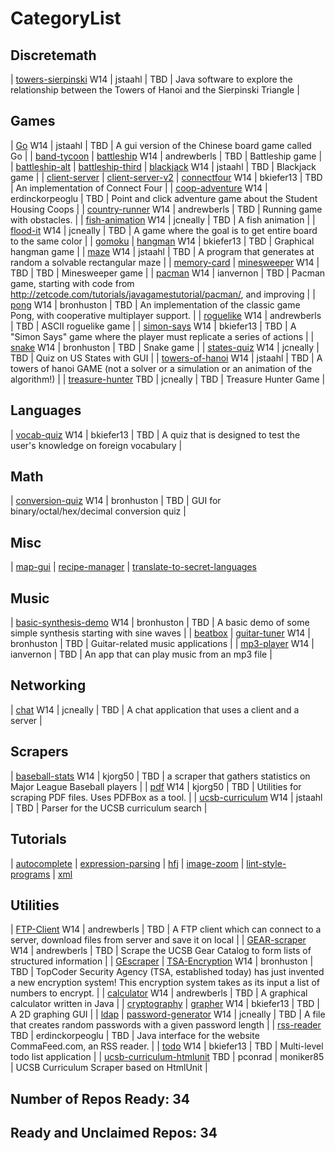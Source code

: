 # CategoryList

## Discretemath
| [towers-sierpinski](https://github.com/UCSB-CS56-Projects/cs56-discretemath-towers-sierpinski)  W14 |    jstaahl |             TBD | Java software to explore the relationship between the Towers of Hanoi and the Sierpinski Triangle |

## Games
| [Go](https://github.com/UCSB-CS56-Projects/cs56-games-Go)  W14 |    jstaahl |             TBD | A gui version of the Chinese board game called Go |
| [band-tycoon](https://github.com/UCSB-CS56-Projects/cs56-games-band-tycoon) 
| [battleship](https://github.com/UCSB-CS56-Projects/cs56-games-battleship)  W14 | andrewberls |             TBD | Battleship game |
| [battleship-alt](https://github.com/UCSB-CS56-Projects/cs56-games-battleship-alt) 
| [battleship-third](https://github.com/UCSB-CS56-Projects/cs56-games-battleship-third) 
| [blackjack](https://github.com/UCSB-CS56-Projects/cs56-games-blackjack)  W14 |    jstaahl |             TBD | Blackjack game |
| [client-server](https://github.com/UCSB-CS56-Projects/cs56-games-client-server) 
| [client-server-v2](https://github.com/UCSB-CS56-Projects/cs56-games-client-server-v2) 
| [connectfour](https://github.com/UCSB-CS56-Projects/cs56-games-connectfour)  W14 |  bkiefer13 |             TBD | An implementation of Connect Four |
| [coop-adventure](https://github.com/UCSB-CS56-Projects/cs56-games-coop-adventure)  W14 | erdinckorpeoglu |             TBD | Point and click adventure game about the Student Housing Coops |
| [country-runner](https://github.com/UCSB-CS56-Projects/cs56-games-country-runner)  W14 | andrewberls |             TBD | Running game with obstacles. |
| [fish-animation](https://github.com/UCSB-CS56-Projects/cs56-games-fish-animation)  W14 |   jcneally |             TBD | A fish animation |
| [flood-it](https://github.com/UCSB-CS56-Projects/cs56-games-flood-it)  W14 |   jcneally |             TBD | A game where the goal is to get entire board to the same color |
| [gomoku](https://github.com/UCSB-CS56-Projects/cs56-games-gomoku) 
| [hangman](https://github.com/UCSB-CS56-Projects/cs56-games-hangman)  W14 |  bkiefer13 |             TBD | Graphical hangman game |
| [maze](https://github.com/UCSB-CS56-Projects/cs56-games-maze)  W14 |    jstaahl |             TBD | A program that generates at random a solvable rectangular maze |
| [memory-card](https://github.com/UCSB-CS56-Projects/cs56-games-memory-card) 
| [minesweeper](https://github.com/UCSB-CS56-Projects/cs56-games-minesweeper)  W14 |       TBD  |             TBD | Minesweeper game |
| [pacman](https://github.com/UCSB-CS56-Projects/cs56-games-pacman)  W14 |  ianvernon |             TBD | Pacman game, starting with code from http://zetcode.com/tutorials/javagamestutorial/pacman/, and improving |
| [pong](https://github.com/UCSB-CS56-Projects/cs56-games-pong)  W14 | bronhuston |             TBD | An implementation of the classic game Pong, with cooperative multiplayer support. |
| [roguelike](https://github.com/UCSB-CS56-Projects/cs56-games-roguelike)  W14 | andrewberls |             TBD | ASCII roguelike game |
| [simon-says](https://github.com/UCSB-CS56-Projects/cs56-games-simon-says)   W14 |  bkiefer13 |             TBD | A "Simon Says" game where the player must replicate a series of actions |
| [snake](https://github.com/UCSB-CS56-Projects/cs56-games-snake)  W14 | bronhuston |             TBD | Snake game |
| [states-quiz](https://github.com/UCSB-CS56-Projects/cs56-games-states-quiz)  W14 |   jcneally |             TBD | Quiz on US States with GUI |
| [towers-of-hanoi](https://github.com/UCSB-CS56-Projects/cs56-games-towers-of-hanoi)  W14 |    jstaahl |             TBD | A towers of hanoi GAME (not a solver or a simulation or an animation of the algorithm!) |
| [treasure-hunter](https://github.com/UCSB-CS56-Projects/cs56-games-treasure-hunter)  TBD |   jcneally |             TBD | Treasure Hunter Game |

## Languages
| [vocab-quiz](https://github.com/UCSB-CS56-Projects/cs56-languages-vocab-quiz)  W14 |  bkiefer13 |             TBD | A quiz that is designed to test the user's knowledge on foreign vocabulary |

## Math
| [conversion-quiz](https://github.com/UCSB-CS56-Projects/cs56-math-conversion-quiz)  W14 | bronhuston |             TBD | GUI for binary/octal/hex/decimal conversion quiz |

## Misc
| [map-gui](https://github.com/UCSB-CS56-Projects/cs56-misc-map-gui) 
| [recipe-manager](https://github.com/UCSB-CS56-Projects/cs56-misc-recipe-manager) 
| [translate-to-secret-languages](https://github.com/UCSB-CS56-Projects/cs56-misc-translate-to-secret-languages) 

## Music
| [basic-synthesis-demo](https://github.com/UCSB-CS56-Projects/cs56-music-basic-synthesis-demo)  W14 | bronhuston |             TBD | A basic demo of some simple synthesis starting with sine waves |
| [beatbox](https://github.com/UCSB-CS56-Projects/cs56-music-beatbox) 
| [guitar-tuner](https://github.com/UCSB-CS56-Projects/cs56-music-guitar-tuner)  W14 | bronhuston |             TBD | Guitar-related music applications |
| [mp3-player](https://github.com/UCSB-CS56-Projects/cs56-music-mp3-player)  W14 |  ianvernon |             TBD | An app that can play music from an mp3 file |

## Networking
| [chat](https://github.com/UCSB-CS56-Projects/cs56-networking-chat)  W14 |   jcneally |             TBD | A chat application that uses a client and a server |

## Scrapers
| [baseball-stats](https://github.com/UCSB-CS56-Projects/cs56-scrapers-baseball-stats)  W14 |    kjorg50 |             TBD | a scraper that gathers statistics on Major League Baseball players |
| [pdf](https://github.com/UCSB-CS56-Projects/cs56-scrapers-pdf)  W14 |    kjorg50 |             TBD | Utilities for scraping PDF files. Uses PDFBox as a tool. |
| [ucsb-curriculum](https://github.com/UCSB-CS56-Projects/cs56-scrapers-ucsb-curriculum)  W14 |    jstaahl |             TBD | Parser for the UCSB curriculum search |

## Tutorials
| [autocomplete](https://github.com/UCSB-CS56-Projects/cs56-tutorials-autocomplete) 
| [expression-parsing](https://github.com/UCSB-CS56-Projects/cs56-tutorials-expression-parsing) 
| [hfj](https://github.com/UCSB-CS56-Projects/cs56-tutorials-hfj) 
| [image-zoom](https://github.com/UCSB-CS56-Projects/cs56-tutorials-image-zoom) 
| [lint-style-programs](https://github.com/UCSB-CS56-Projects/cs56-tutorials-lint-style-programs) 
| [xml](https://github.com/UCSB-CS56-Projects/cs56-tutorials-xml) 

## Utilities
| [FTP-Client](https://github.com/UCSB-CS56-Projects/cs56-utilities-FTP-Client)  W14 | andrewberls |             TBD | A FTP client which can connect to a server, download files from server and save it on local |
| [GEAR-scraper](https://github.com/UCSB-CS56-Projects/cs56-utilities-GEAR-scraper)  W14 | andrewberls |             TBD | Scrape the UCSB Gear Catalog to form lists of structured information |
| [GEscraper](https://github.com/UCSB-CS56-Projects/cs56-utilities-GEscraper) 
| [TSA-Encryption](https://github.com/UCSB-CS56-Projects/cs56-utilities-TSA-Encryption)  W14 | bronhuston |             TBD | TopCoder Security Agency (TSA, established today) has just invented a new encryption system! This encryption system takes as its input a list of numbers to encrypt.  |
| [calculator](https://github.com/UCSB-CS56-Projects/cs56-utilities-calculator)  W14 | andrewberls |             TBD | A graphical calculator written in Java |
| [cryptography](https://github.com/UCSB-CS56-Projects/cs56-utilities-cryptography) 
| [grapher](https://github.com/UCSB-CS56-Projects/cs56-utilities-grapher)  W14 |  bkiefer13 |             TBD | A 2D graphing GUI |
| [ldap](https://github.com/UCSB-CS56-Projects/cs56-utilities-ldap) 
| [password-generator](https://github.com/UCSB-CS56-Projects/cs56-utilities-password-generator)  W14 |   jcneally |             TBD | A file that creates random passwords with a given password length |
| [rss-reader](https://github.com/UCSB-CS56-Projects/cs56-utilities-rss-reader)  TBD | erdinckorpeoglu |             TBD | Java interface for the website CommaFeed.com, an RSS reader.  |
| [todo](https://github.com/UCSB-CS56-Projects/cs56-utilities-todo)  W14 |  bkiefer13 |             TBD | Multi-level todo list application |
| [ucsb-curriculum-htmlunit](https://github.com/UCSB-CS56-Projects/cs56-utilities-ucsb-curriculum-htmlunit)  TBD |    pconrad |       moniker85 | UCSB Curriculum Scraper based on HtmlUnit |

## Number of Repos Ready: 34
## Ready and Unclaimed Repos: 34